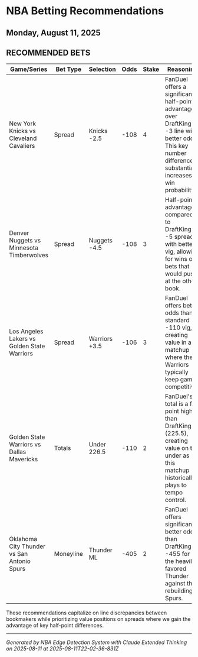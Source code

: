 # NBA Betting Recommendations
## Monday, August 11, 2025

## RECOMMENDED BETS
| Game/Series | Bet Type | Selection | Odds | Stake | Reasoning |
|-------------|----------|-----------|------|-------|-----------|
| New York Knicks vs Cleveland Cavaliers | Spread | Knicks -2.5 | -108 | 4 | FanDuel offers a significant half-point advantage over DraftKings' -3 line with better odds. This key number difference substantially increases win probability. |
| Denver Nuggets vs Minnesota Timberwolves | Spread | Nuggets -4.5 | -108 | 3 | Half-point advantage compared to DraftKings' -5 spread with better vig, allowing for wins on bets that would push at the other book. |
| Los Angeles Lakers vs Golden State Warriors | Spread | Warriors +3.5 | -106 | 3 | FanDuel offers better odds than standard -110 vig, creating value in a matchup where the Warriors typically keep games competitive. |
| Golden State Warriors vs Dallas Mavericks | Totals | Under 226.5 | -110 | 2 | FanDuel's total is a full point higher than DraftKings (225.5), creating value on the under as this matchup historically plays to tempo control. |
| Oklahoma City Thunder vs San Antonio Spurs | Moneyline | Thunder ML | -405 | 2 | FanDuel offers significantly better odds than DraftKings' -455 for the heavily favored Thunder against the rebuilding Spurs. |

These recommendations capitalize on line discrepancies between bookmakers while prioritizing value positions on spreads where we gain the advantage of key half-point differences.

---
*Generated by NBA Edge Detection System with Claude Extended Thinking on 2025-08-11 at 2025-08-11T22-02-36-831Z*
